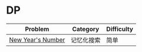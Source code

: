 # DP

| Problem | Category | Difficulty |
| - | - | - |
| [New Year's Number](https://codeforces.com/problemset/problem/1475/B) | 记忆化搜索 | 简单 | 

